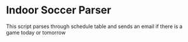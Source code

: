 # Indoor Soccer Parser
This script parses through schedule table and sends an email if there is a game today or tomorrow
